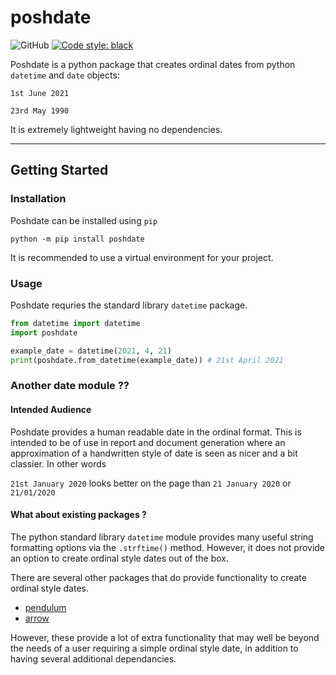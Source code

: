# poshdate

![GitHub](https://img.shields.io/github/license/aj-white/poshdate)
[![Code style: black](https://img.shields.io/badge/code%20style-black-000000.svg)](https://github.com/psf/black)


Poshdate is a python package that creates ordinal dates from python `datetime` and `date` objects:

`1st June 2021`

`23rd May 1990`

It is extremely lightweight having no dependencies.

---

## Getting Started

### Installation

Poshdate can be installed using `pip`

```shell
python -m pip install poshdate
```

It is recommended to use a virtual environment for your project.

### Usage

Poshdate requries the standard library `datetime` package.

```python
from datetime import datetime
import poshdate

example_date = datetime(2021, 4, 21)
print(poshdate.from_datetime(example_date)) # 21st April 2021
```

### Another date module ??

#### Intended Audience

Poshdate provides a human readable date in the ordinal format.
This is intended to be of use in report and document generation where
an approximation of a handwritten style of date is seen as nicer and a bit classier.
In other words

`21st January 2020` looks better on the page than `21 January 2020` or `21/01/2020`

#### What about existing packages ?

The python standard library `datetime` module provides many useful string formatting options via the `.strftime()` method. However, it does not provide an option to create ordinal style dates out of the box.

There are several other packages that do provide functionality to create ordinal style dates.
- [pendulum](https://github.com/sdispater/pendulum)
- [arrow](https://github.com/arrow-py/arrow)

However, these provide a lot of extra functionality that may well be beyond the needs of a user requiring a simple ordinal style date, in addition to having several additional dependancies.